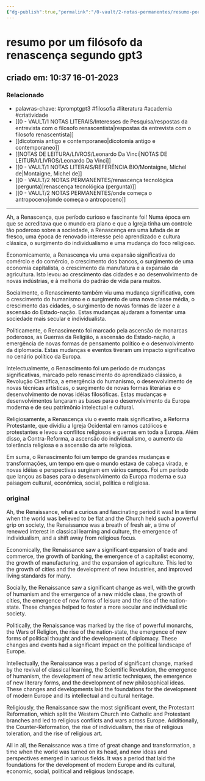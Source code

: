 ```yaml
---
{"dg-publish":true,"permalink":"/0-vault/2-notas-permanentes/resumo-por-um-filosofo-da-renascenca-segundo-gpt3/","tags":["permanente","promptgpt3","filosofia","literatura","academia","criatividade"],"dgHomeLink":true,"dgShowLocalGraph":true,"dgShowFileTree":true,"dgEnableSearch":true,"noteIcon":""}
---
```


# resumo por um filósofo da renascença segundo gpt3
## criado em: 10:37 16-01-2023

### Relacionado
- palavras-chave: #promptgpt3 #filosofia #literatura #academia #criatividade 
- [[0 - VAULT/1 NOTAS LITERAIS/Interesses de Pesquisa/respostas da entrevista com o filosofo renascentista\|respostas da entrevista com o filosofo renascentista]]
- [[dicotomia antigo e contemporaneo\|dicotomia antigo e contemporaneo]]
- [[NOTAS DE LEITURA/LIVROS/Leonardo Da Vinci\|NOTAS DE LEITURA/LIVROS/Leonardo Da Vinci]]
- [[0 - VAULT/1 NOTAS LITERAIS/REFERÊNCIA BIO/Montaigne, Michel de\|Montaigne, Michel de]]
- [[0 - VAULT/2 NOTAS PERMANENTES/renascença tecnológica (pergunta)\|renascença tecnológica (pergunta)]]
- [[0 - VAULT/2 NOTAS PERMANENTES/onde começa o antropoceno\|onde começa o antropoceno]]
---
Ah, a Renascença, que período curioso e fascinante foi! Numa época em que se acreditava que o mundo era plano e que a Igreja tinha um controle tão poderoso sobre a sociedade, a Renascença era uma lufada de ar fresco, uma época de renovado interesse pelo aprendizado e cultura clássica, o surgimento do individualismo e uma mudança do foco religioso.

Economicamente, a Renascença viu uma expansão significativa do comércio e do comércio, o crescimento dos bancos, o surgimento de uma economia capitalista, o crescimento da manufatura e a expansão da agricultura. Isto levou ao crescimento das cidades e ao desenvolvimento de novas indústrias, e à melhoria do padrão de vida para muitos.

Socialmente, o Renascimento também viu uma mudança significativa, com o crescimento do humanismo e o surgimento de uma nova classe média, o crescimento das cidades, o surgimento de novas formas de lazer e a ascensão do Estado-nação. Estas mudanças ajudaram a fomentar uma sociedade mais secular e individualista.

Politicamente, o Renascimento foi marcado pela ascensão de monarcas poderosos, as Guerras da Religião, a ascensão do Estado-nação, a emergência de novas formas de pensamento político e o desenvolvimento da diplomacia. Estas mudanças e eventos tiveram um impacto significativo no cenário político da Europa.

Intelectualmente, o Renascimento foi um período de mudanças significativas, marcado pelo renascimento do aprendizado clássico, a Revolução Científica, a emergência do humanismo, o desenvolvimento de novas técnicas artísticas, o surgimento de novas formas literárias e o desenvolvimento de novas idéias filosóficas. Estas mudanças e desenvolvimentos lançaram as bases para o desenvolvimento da Europa moderna e de seu patrimônio intelectual e cultural.

Religiosamente, a Renascença viu o evento mais significativo, a Reforma Protestante, que dividiu a Igreja Ocidental em ramos católicos e protestantes e levou a conflitos religiosos e guerras em toda a Europa. Além disso, a Contra-Reforma, a ascensão do individualismo, o aumento da tolerância religiosa e a ascensão da arte religiosa.

Em suma, o Renascimento foi um tempo de grandes mudanças e transformações, um tempo em que o mundo estava de cabeça virada, e novas idéias e perspectivas surgiram em vários campos. Foi um período que lançou as bases para o desenvolvimento da Europa moderna e sua paisagem cultural, econômica, social, política e religiosa.
### original

Ah, the Renaissance, what a curious and fascinating period it was! In a time when the world was believed to be flat and the Church held such a powerful grip on society, the Renaissance was a breath of fresh air, a time of renewed interest in classical learning and culture, the emergence of individualism, and a shift away from religious focus.

Economically, the Renaissance saw a significant expansion of trade and commerce, the growth of banking, the emergence of a capitalist economy, the growth of manufacturing, and the expansion of agriculture. This led to the growth of cities and the development of new industries, and improved living standards for many.

Socially, the Renaissance saw a significant change as well, with the growth of humanism and the emergence of a new middle class, the growth of cities, the emergence of new forms of leisure and the rise of the nation-state. These changes helped to foster a more secular and individualistic society.

Politically, the Renaissance was marked by the rise of powerful monarchs, the Wars of Religion, the rise of the nation-state, the emergence of new forms of political thought and the development of diplomacy. These changes and events had a significant impact on the political landscape of Europe.

Intellectually, the Renaissance was a period of significant change, marked by the revival of classical learning, the Scientific Revolution, the emergence of humanism, the development of new artistic techniques, the emergence of new literary forms, and the development of new philosophical ideas. These changes and developments laid the foundations for the development of modern Europe and its intellectual and cultural heritage.

Religiously, the Renaissance saw the most significant event, the Protestant Reformation, which split the Western Church into Catholic and Protestant branches and led to religious conflicts and wars across Europe. Additionally, the Counter-Reformation, the rise of individualism, the rise of religious toleration, and the rise of religious art.

All in all, the Renaissance was a time of great change and transformation, a time when the world was turned on its head, and new ideas and perspectives emerged in various fields. It was a period that laid the foundations for the development of modern Europe and its cultural, economic, social, political and religious landscape.